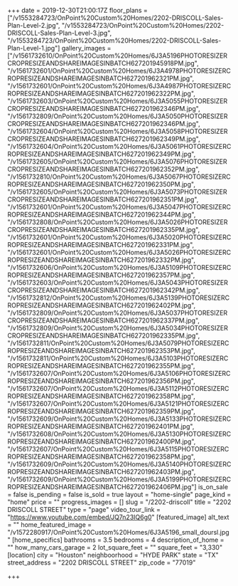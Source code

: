 +++
date = 2019-12-30T21:00:17Z
floor_plans = ["/v1553284723/OnPoint%20Custom%20Homes/2202-DRISCOLL-Sales-Plan-Level-2.jpg", "/v1553284723/OnPoint%20Custom%20Homes/2202-DRISCOLL-Sales-Plan-Level-3.jpg", "/v1553284723/OnPoint%20Custom%20Homes/2202-DRISCOLL-Sales-Plan-Level-1.jpg"]
gallery_images = ["/v1561732610/OnPoint%20Custom%20Homes/6J3A5196PHOTORESIZERCROPRESIZEANDSHAREIMAGESINBATCH627201945918PM.jpg", "/v1561732601/OnPoint%20Custom%20Homes/6J3A4978PHOTORESIZERCROPRESIZEANDSHAREIMAGESINBATCH627201962321PM.jpg", "/v1561732601/OnPoint%20Custom%20Homes/6J3A4987PHOTORESIZERCROPRESIZEANDSHAREIMAGESINBATCH627201962322PM.jpg", "/v1561732603/OnPoint%20Custom%20Homes/6J3A5055PHOTORESIZERCROPRESIZEANDSHAREIMAGESINBATCH627201962346PM.jpg", "/v1561732809/OnPoint%20Custom%20Homes/6J3A5050PHOTORESIZERCROPRESIZEANDSHAREIMAGESINBATCH627201962346PM.jpg", "/v1561732604/OnPoint%20Custom%20Homes/6J3A5058PHOTORESIZERCROPRESIZEANDSHAREIMAGESINBATCH627201962349PM.jpg", "/v1561732604/OnPoint%20Custom%20Homes/6J3A5061PHOTORESIZERCROPRESIZEANDSHAREIMAGESINBATCH627201962349PM.jpg", "/v1561732605/OnPoint%20Custom%20Homes/6J3A5076PHOTORESIZERCROPRESIZEANDSHAREIMAGESINBATCH627201962352PM.jpg", "/v1561732810/OnPoint%20Custom%20Homes/6J3A5067PHOTORESIZERCROPRESIZEANDSHAREIMAGESINBATCH627201962350PM.jpg", "/v1561732605/OnPoint%20Custom%20Homes/6J3A5073PHOTORESIZERCROPRESIZEANDSHAREIMAGESINBATCH627201962351PM.jpg", "/v1561732601/OnPoint%20Custom%20Homes/6J3A5047PHOTORESIZERCROPRESIZEANDSHAREIMAGESINBATCH627201962344PM.jpg", "/v1561732808/OnPoint%20Custom%20Homes/6J3A5026PHOTORESIZERCROPRESIZEANDSHAREIMAGESINBATCH627201962335PM.jpg", "/v1561732601/OnPoint%20Custom%20Homes/6J3A5020PHOTORESIZERCROPRESIZEANDSHAREIMAGESINBATCH627201962331PM.jpg", "/v1561732601/OnPoint%20Custom%20Homes/6J3A5026PHOTORESIZERCROPRESIZEANDSHAREIMAGESINBATCH627201962332PM.jpg", "/v1561732606/OnPoint%20Custom%20Homes/6J3A5109PHOTORESIZERCROPRESIZEANDSHAREIMAGESINBATCH627201962357PM.jpg", "/v1561732603/OnPoint%20Custom%20Homes/6J3A5043PHOTORESIZERCROPRESIZEANDSHAREIMAGESINBATCH627201962342PM.jpg", "/v1561732812/OnPoint%20Custom%20Homes/6J3A5139PHOTORESIZERCROPRESIZEANDSHAREIMAGESINBATCH627201962402PM.jpg", "/v1561732809/OnPoint%20Custom%20Homes/6J3A5037PHOTORESIZERCROPRESIZEANDSHAREIMAGESINBATCH627201962337PM.jpg", "/v1561732809/OnPoint%20Custom%20Homes/6J3A5034PHOTORESIZERCROPRESIZEANDSHAREIMAGESINBATCH627201962335PM.jpg", "/v1561732811/OnPoint%20Custom%20Homes/6J3A5079PHOTORESIZERCROPRESIZEANDSHAREIMAGESINBATCH627201962353PM.jpg", "/v1561732811/OnPoint%20Custom%20Homes/6J3A5103PHOTORESIZERCROPRESIZEANDSHAREIMAGESINBATCH627201962355PM.jpg", "/v1561732607/OnPoint%20Custom%20Homes/6J3A5106PHOTORESIZERCROPRESIZEANDSHAREIMAGESINBATCH627201962356PM.jpg", "/v1561732607/OnPoint%20Custom%20Homes/6J3A5112PHOTORESIZERCROPRESIZEANDSHAREIMAGESINBATCH627201962358PM.jpg", "/v1561732607/OnPoint%20Custom%20Homes/6J3A5121PHOTORESIZERCROPRESIZEANDSHAREIMAGESINBATCH627201962359PM.jpg", "/v1561732609/OnPoint%20Custom%20Homes/6J3A5133PHOTORESIZERCROPRESIZEANDSHAREIMAGESINBATCH627201962401PM.jpg", "/v1561732608/OnPoint%20Custom%20Homes/6J3A5130PHOTORESIZERCROPRESIZEANDSHAREIMAGESINBATCH627201962400PM.jpg", "/v1561732607/OnPoint%20Custom%20Homes/6J3A5115PHOTORESIZERCROPRESIZEANDSHAREIMAGESINBATCH627201962358PM.jpg", "/v1561732609/OnPoint%20Custom%20Homes/6J3A5140PHOTORESIZERCROPRESIZEANDSHAREIMAGESINBATCH627201962403PM.jpg", "/v1561732609/OnPoint%20Custom%20Homes/6J3A5199PHOTORESIZERCROPRESIZEANDSHAREIMAGESINBATCH627201962406PM.jpg"]
is_on_sale = false
is_pending = false
is_sold = true
layout = "home-single"
page_kind = "home"
price = ""
progress_images = []
slug = "/2202-driscoll"
title = "2202 DRISCOLL STREET"
type = "page"
video_tour_link = "https://www.youtube.com/embed/JQ7n23IQ6g0"
[featured_image]
alt_text = ""
home_featured_image = "/v1572280917/OnPoint%20Custom%20Homes/6J3A5196_small_doursl.jpg"
[home_specifics]
bathrooms = 3.5
bedrooms = 4
description_of_home = ""
how_many_cars_garage = 2
lot_square_feet = ""
square_feet = "3,330"
[location]
city = "Houston"
neighboorhood = "HYDE PARK"
state = "TX"
street_address = "2202 DRISCOLL STREET"
zip_code = "77019"

+++

